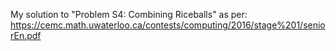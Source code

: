 My solution to "Problem S4: Combining Riceballs" as per:
https://cemc.math.uwaterloo.ca/contests/computing/2016/stage%201/seniorEn.pdf
